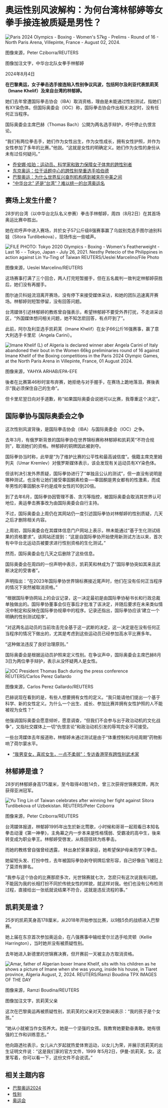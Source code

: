 # 奥运性别风波解构：为何台湾林郁婷等女拳手接连被质疑是男性？

![Paris 2024 Olympics - Boxing - Women's 57kg - Prelims - Round of 16 - North Paris Arena, Villepinte, France - August 02, 2024.](https://ichef.bbci.co.uk/ace/ws/640/cpsprodpb/4B5B/production/_133519291_85ce128ac8bfcfc581512eedca86be5723f33bb1.jpg.webp)

图像来源，Peter Cziborra/REUTERS

图像加注文字，中华台北队女拳手林郁婷

2024年8月4日

**在巴黎奥运，女子拳击选手接连陷入性别争议风波，包括阿尔及利亚代表凯莉芙（Imane Khelif）及来自台湾的林郁婷。**

她们去年曾遭国际拳击协会（IBA）取消资格，理由是未能通过性别测试，指她们有XY染色体。但国际奥委会（IOC）称，国际拳击协会作出相关决定时，没有任何正当程序。

国际奥委会主席巴赫（Thomas Bach）公開为两名选手辩护，呼吁停止仇恨言论。

“我们有两位拳击手，她们作为女性出生，作为女性成长，拥有女性护照，并作为女性参加了多年的比赛。”他説。“这就是女性的明确定义。她们作为女性的身份从未有过任何疑问。”

-   [乔安娜·哈珀：运动员、科学家和致力保障女子体育的跨性别者](https://www.bbc.com/zhongwen/simp/sports-61891163)
-   [东京奥运：位于话题中心的跨性别举重选手哈伯德](https://www.bbc.com/zhongwen/simp/world-58070558)
-   [巴黎奥运：为什么世界反兴奋剂机构感到被夹在中美之间](https://www.bbc.com/zhongwen/simp/world-69236684)
-   [“中华台北” 还是“台湾”？难以统一的台湾奥运名](https://www.bbc.com/zhongwen/simp/chinese-news-58013053)

## 赛场上发生什麽？

28岁的台湾（以中华台北队名义参赛）拳击手林郁婷，周四（8月2日）在其首场奥运比赛中胜出。

她在欢呼声中进入赛场，并於女子57公斤级8强赛事赢了乌兹别克选手图尔迪别科娃（Sitora Turdibekova），现场传出一些嘘声。

![FILE PHOTO: Tokyo 2020 Olympics - Boxing - Women's Featherweight - Last 16 - - Tokyo, Japan - July 26, 2021. Nesthy Petecio of the Philippines in action against Lin Yu-Ting of Taiwan REUTERS/Ueslei Marcelino/File Photo](https://ichef.bbci.co.uk/ace/ws/640/cpsprodpb/997B/production/_133519293_6fbbe302340873da45c06c8a6182b8b33f14e1ee.jpg.webp)

图像来源，Ueslei Marcelino/REUTERS

这场赛事打满了三个回合，两人打完短暂握手，但在五名裁判一致判定林郁婷获胜后，她们没有再握手。

图尔迪贝科娃流泪离开赛场，没有停下来接受媒体采访，和她的团队迅速离开赛场。林郁婷则短暂停留，没有回答问题。

台湾媒体引述林郁婷的教练曾自强表示，希望林郁婷不要受外界打扰，不走进采访区，“外国媒体想问相关问题，她不知怎麽回答，有点吓到了”。

此前，阿尔及利亚选手凯莉芙（Imane Khelif）在女子66公斤16强赛事，赢了意大利选手卡里尼（Angela Carini）。

![Imane Khelif (L) of Algeria is declared winner aber Angela Carini of Italy abandoned their bout in the Women 66kg preliminaries round of 16 against Imane Khelif of the Boxing competitions in the Paris 2024 Olympic Games, at the North Paris Arena in Villepinte, France, 01 August 2024.](https://ichef.bbci.co.uk/ace/ws/640/cpsprodpb/E79B/production/_133519295_5ed3a873a554b1bbca3fab2b894519844a21ebb5.jpg.webp)

图像来源，YAHYA ARHAB/EPA-EFE

後者在比赛第46秒时宣布弃赛，她拒绝与对手握手，在赛场上跪地落泪，赛後表示“我必须保住自己的生命”。

但卡里尼翌日向对手道歉，称“如果国际奥委会说她可以比赛，我尊重这个决定”。

## 国际拳协与国际奥委会之争

这次性别风波背後，是国际拳击协会（IBA）与国际奥委会（IOC）之争。

去年3月，有俄罗斯背景的国际拳协在世界锦标赛称林郁婷和凯莉芙“不符合规则”，取消她们的资格。林郁婷的铜牌因此被剥夺。

国际拳协当时称，此举是“为了维护比赛的公平性和最高诚信度”。俄籍主席克里姆列夫（Umar Kremlev）对俄罗斯媒体表示，该会发现有关运动员有XY染色体。

但该判决引发外界质疑，国际拳协进行了“单独且公认的测试”，但一直没有说明是哪种测试，也没有让她们接受睾固酮素检查──睾固酮是男女都有的性激素，而成年男性的睾固酮水平约是成年女性的10到20倍。

到了去年6月，国际拳协因管理不善、贪污等指控，被国际奥委会取消其世界认可地位，奥运拳击赛事改为由国际奥委会自行主持。

不过，国际奥委会上周仍在其网站仍一度引述国际拳协对林郁婷的性别质疑，几天之后才删除相关内容。

上周初，国际奥委会在其媒体信息门户网站上表示，林未能通过“基于生化测试结果的资格要求”。该网站还提到：“这是自国际拳协开始使用新测试方法以来，首次有中华台北运动员被要求进行性别资格的生化测试。”

然而，国际奥委会在几天之后删除了这些信息。

国际奥委会在周四的一份声明中表示，凯莉芙和林成为了“国际拳协突如其来且武断决定的受害者”。

声明指出：“在2023年国际拳协世界锦标赛接近尾声时，他们在没有任何正当程序的情况下突然被取消资格。”

“根据国际拳协网站上的会议记录，这一决定最初是由国际拳协秘书长和行政总裁单独做出的。国际拳协董事会仅在事后才批准了该决定，并随后要求在未来类似情况中制定和反映在国际拳协规章中的程序。记录还指出，国际拳协应该‘建立一个明确的性别测试程序’。

“对这两名运动员的当前攻击完全基于这一武断的决定，这一决定是在没有任何正当程序的情况下做出的，尤其是考虑到这些运动员已经参加高水平比赛多年。

“这种做法违反了良好治理原则。”

国际奥委会是根据运动员护照来定义性别。在争议声中，国际奥委会主席巴赫8月3日为两位拳手辩护，表示从没怀疑两人是女性。

![IOC President Thomas Bach during the press conference REUTERS/Carlos Perez Gallardo](https://ichef.bbci.co.uk/ace/ws/640/cpsprodpb/135BB/production/_133519297_19a0fe3bbf845c156ab46664cd0d07794186baf1.jpg.webp)

图像来源，Carlos Perez Gallardo/REUTERS

巴赫说现在看到的是，有些人想要拥有女性的定义。“我只能请他们提出一个基于科学、新的女性定义。为什么一个出生、成长、参加比赛并拥有女性护照的人不能被视为女性？”

他强调国际奥委会愿意倾听，愿意调查，“但我们不会参与出于政治动机的文化战争”，又指社交媒体上一切“仇恨言论”和政治动机引发的辱骂完全不可接受。

一些台湾媒体去年报道称，林郁婷未通过测试是由于“体重控制和月经周期”药物影响了荷尔蒙水平。

-   [“我男变女，喜欢女生，一点不柔弱”：专访香港罕有跨性别武术家](https://www.bbc.com/zhongwen/simp/chinese-news-54553312)

## 林郁婷是谁？

28岁的林郁婷身高175厘米，至今取得40胜14负，曾三次获得世锦赛奖牌，两次获得亚洲冠军。

![Yu Ting Lin of Taiwan celebrates after winning her fight against Sitora Turdibekova of Uzbekistan. REUTERS/Peter Cziborra](https://ichef.bbci.co.uk/ace/ws/640/cpsprodpb/7A9F/production/_133519313_61bcdc512b93817b3bccd250674c27e1ccbfab63.jpg.webp)

图像来源，Peter Cziborra/REUTERS

台湾媒体报道，林郁婷1995年出生於新北莺歌，小时候和哥哥一起观看日本知名拳击动漫《第一神拳》，主角幕之内一步本来是性格懦弱、受霸凌的高中生，後来转变成为职业拳王。林郁婷受啓发，从练田径转为练拳击。

而她的教练曾自强曾经透露， 林出身於家暴家庭，她希望保护母亲而学习拳击。

她留短头发、打扮中性，去年被国际拳协剥夺铜牌后曾形容，自己好像岳飞被冠上了莫须有罪名。

“我参与这个协会的比赛那麽多次，光世锦赛就七次，怎麽只有这次说我有问题。不能因为我的长相打扮不同於传统女性的样貌，就这样对我。他们也没有公布检测过程，直接给出一张纸就说结果不符合，这就是违反流程的事。”

## 凯莉芙是谁？

25岁的凯莉芙身高178厘米，从2018年开始参加比赛，以9胜5负的战绩进入巴黎赛。

她上届在东京首次参加奥运会，在八强赛事中输给爱尔兰选手哈灵顿（Kellie Harrington），当时她并没有被质疑性别。

去年她进入新德里的世锦赛决赛，但开赛前一天被主办方取消资格。

![Amar, father of Algerian boxer Imane Khelif, sits with his children as he shows a picture of Imane when she was young, inside his house, in Tiaret province, Algeria August, 2, 2024. REUTERS/Ramzi Boudina TPX IMAGES OF THE DAY](https://ichef.bbci.co.uk/ace/ws/640/cpsprodpb/2C7F/production/_133519311_a066c58490a16653f37fcbcbaa56ee346fded53f.jpg.webp)

图像来源，Ramzi Boudina/REUTERS

图像加注文字，凯莉芙父亲

这次在巴黎奥运再被质疑性别，凯莉芙的父亲对天空新闻表示：“我的孩子是个女孩。”

“她从小就被当作女孩养大。她是一个坚强的女孩。我教育她要勤奋勇敢。她有很强的工作和训练意志。”

他向路透社表示，女儿从六岁起就热爱体育运动，以女儿为荣，并展示凯莉芙的出生证明文件说：“这是我们家的官方文件，1999 年5月2日，伊曼-凯莉芙，女。这里写着，你可以看一下，这份文件不会说谎。”

## 相关主题内容

-   [巴黎奥运2024](https://www.bbc.com/zhongwen/simp/topics/c724reedgj5t)
-   [性别](https://www.bbc.com/zhongwen/simp/topics/cdlxq9knn0rt)
-   [奥运会](https://www.bbc.com/zhongwen/simp/topics/cj59mj2133mt)
<!-- tcd_original_link https://www.bbc.com/zhongwen/simp/sports-69242123 -->
